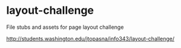 layout-challenge
================

File stubs and assets for page layout challenge

http://students.washington.edu/jtopasna/info343/layout-challenge/
